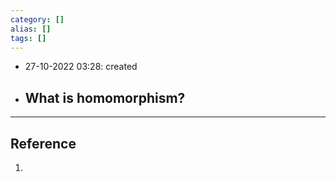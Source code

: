 ```yaml
---
category: []
alias: []
tags: []
---
```


- 27-10-2022 03:28: created

- What is homomorphism?
	- 


---
## Reference

1. 